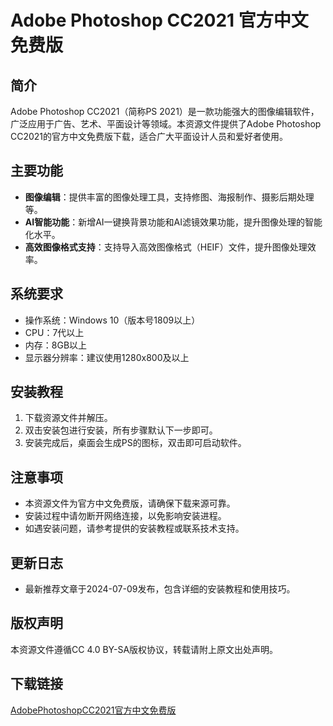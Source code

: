 # Adobe Photoshop CC2021 官方中文免费版

## 简介
Adobe Photoshop CC2021（简称PS 2021）是一款功能强大的图像编辑软件，广泛应用于广告、艺术、平面设计等领域。本资源文件提供了Adobe Photoshop CC2021的官方中文免费版下载，适合广大平面设计人员和爱好者使用。

## 主要功能
- **图像编辑**：提供丰富的图像处理工具，支持修图、海报制作、摄影后期处理等。
- **AI智能功能**：新增AI一键换背景功能和AI滤镜效果功能，提升图像处理的智能化水平。
- **高效图像格式支持**：支持导入高效图像格式（HEIF）文件，提升图像处理效率。

## 系统要求
- 操作系统：Windows 10（版本号1809以上）
- CPU：7代以上
- 内存：8GB以上
- 显示器分辨率：建议使用1280x800及以上

## 安装教程
1. 下载资源文件并解压。
2. 双击安装包进行安装，所有步骤默认下一步即可。
3. 安装完成后，桌面会生成PS的图标，双击即可启动软件。

## 注意事项
- 本资源文件为官方中文免费版，请确保下载来源可靠。
- 安装过程中请勿断开网络连接，以免影响安装进程。
- 如遇安装问题，请参考提供的安装教程或联系技术支持。

## 更新日志
- 最新推荐文章于2024-07-09发布，包含详细的安装教程和使用技巧。

## 版权声明
本资源文件遵循CC 4.0 BY-SA版权协议，转载请附上原文出处声明。

## 下载链接

[AdobePhotoshopCC2021官方中文免费版](https://pan.quark.cn/s/b039aa6b382b)